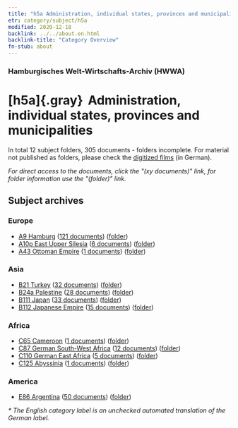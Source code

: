 ```yaml
---
title: "h5a Administration, individual states, provinces and municipalities"
etr: category/subject/h5a
modified: 2020-12-18
backlink: ../../about.en.html
backlink-title: "Category Overview"
fn-stub: about
---
```


### Hamburgisches Welt-Wirtschafts-Archiv (HWWA)
# [h5a]{.gray}&#8201; Administration, individual states, provinces and municipalities&#160; 





In total 12 subject folders, 305 documents - folders incomplete.
For material not published as folders, please check the [digitized films](/film/h1_sh) (in German).

_For direct access to the documents, click the "(xy documents)" link, for folder information use the "(folder)" link._

## Subject archives



### Europe

- [A9 Hamburg](../../../geo/about.en.html#A9) (<a href="https://dfg-viewer.de/show/?tx_dlf[id]=https://pm20.zbw.eu/mets/sh/1409xx/140905/1446xx/144676/public.mets.en.xml" target="_blank">121 documents</a>) ([folder](http://purl.org/pressemappe20/folder/sh/140905,144676))
- [A10p East Upper Silesia](../../../geo/about.en.html#A10p) (<a href="https://dfg-viewer.de/show/?tx_dlf[id]=https://pm20.zbw.eu/mets/sh/1409xx/140951/1446xx/144676/public.mets.en.xml" target="_blank">6 documents</a>) ([folder](http://purl.org/pressemappe20/folder/sh/140951,144676))
- [A43 Ottoman Empire](../../../geo/about.en.html#A43) (<a href="https://dfg-viewer.de/show/?tx_dlf[id]=https://pm20.zbw.eu/mets/sh/1410xx/141034/1446xx/144676/public.mets.en.xml" target="_blank">1 documents</a>) ([folder](http://purl.org/pressemappe20/folder/sh/141034,144676))

### Asia

- [B21 Turkey](../../../geo/about.en.html#B21) (<a href="https://dfg-viewer.de/show/?tx_dlf[id]=https://pm20.zbw.eu/mets/sh/1411xx/141111/1446xx/144676/public.mets.en.xml" target="_blank">32 documents</a>) ([folder](http://purl.org/pressemappe20/folder/sh/141111,144676))
- [B24a Palestine](../../../geo/about.en.html#B24a) (<a href="https://dfg-viewer.de/show/?tx_dlf[id]=https://pm20.zbw.eu/mets/sh/1411xx/141115/1446xx/144676/public.mets.en.xml" target="_blank">28 documents</a>) ([folder](http://purl.org/pressemappe20/folder/sh/141115,144676))
- [B111 Japan](../../../geo/about.en.html#B111) (<a href="https://dfg-viewer.de/show/?tx_dlf[id]=https://pm20.zbw.eu/mets/sh/1412xx/141272/1446xx/144676/public.mets.en.xml" target="_blank">33 documents</a>) ([folder](http://purl.org/pressemappe20/folder/sh/141272,144676))
- [B112 Japanese Empire](../../../geo/about.en.html#B112) (<a href="https://dfg-viewer.de/show/?tx_dlf[id]=https://pm20.zbw.eu/mets/sh/1412xx/141273/1446xx/144676/public.mets.en.xml" target="_blank">15 documents</a>) ([folder](http://purl.org/pressemappe20/folder/sh/141273,144676))

### Africa

- [C65 Cameroon](../../../geo/about.en.html#C65) (<a href="https://dfg-viewer.de/show/?tx_dlf[id]=https://pm20.zbw.eu/mets/sh/1414xx/141410/1446xx/144676/public.mets.en.xml" target="_blank">1 documents</a>) ([folder](http://purl.org/pressemappe20/folder/sh/141410,144676))
- [C87 German South-West Africa](../../../geo/about.en.html#C87) (<a href="https://dfg-viewer.de/show/?tx_dlf[id]=https://pm20.zbw.eu/mets/sh/1414xx/141450/1446xx/144676/public.mets.en.xml" target="_blank">12 documents</a>) ([folder](http://purl.org/pressemappe20/folder/sh/141450,144676))
- [C110 German East Africa](../../../geo/about.en.html#C110) (<a href="https://dfg-viewer.de/show/?tx_dlf[id]=https://pm20.zbw.eu/mets/sh/1414xx/141471/1446xx/144676/public.mets.en.xml" target="_blank">5 documents</a>) ([folder](http://purl.org/pressemappe20/folder/sh/141471,144676))
- [C125 Abyssinia](../../../geo/about.en.html#C125) (<a href="https://dfg-viewer.de/show/?tx_dlf[id]=https://pm20.zbw.eu/mets/sh/1414xx/141482/1446xx/144676/public.mets.en.xml" target="_blank">1 documents</a>) ([folder](http://purl.org/pressemappe20/folder/sh/141482,144676))

### America

- [E86 Argentina](../../../geo/about.en.html#E86) (<a href="https://dfg-viewer.de/show/?tx_dlf[id]=https://pm20.zbw.eu/mets/sh/1416xx/141692/1446xx/144676/public.mets.en.xml" target="_blank">50 documents</a>) ([folder](http://purl.org/pressemappe20/folder/sh/141692,144676))


_* The English category label is an unchecked automated translation of the German label._

